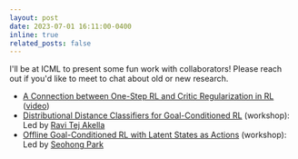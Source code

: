 ```yaml
---
layout: post
date: 2023-07-01 16:11:00-0400
inline: true
related_posts: false
---
```


I'll be at ICML to present some fun work with collaborators! Please reach out if you'd like to meet to chat about old or new research.
* [A Connection between One-Step RL and Critic Regularization in RL](https://proceedings.mlr.press/v202/eysenbach23a.html) ([video](https://www.youtube.com/watch?v=6SwqVXHQjBc))
* [Distributional Distance Classifiers for Goal-Conditioned RL](https://openreview.net/pdf?id=yuLAGjRwk9) (workshop): Led by [Ravi Tej Akella](https://akella17.github.io/)
* [Offline Goal-Conditioned RL with Latent States as Actions](https://openreview.net/pdf?id=yuLAGjRwk9) (workshop): Led by [Seohong Park](https://seohong.me/)
